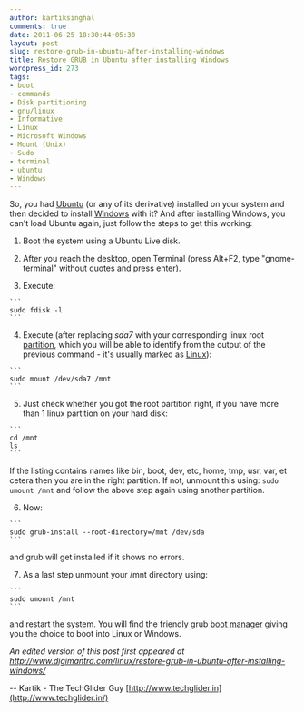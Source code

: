 ```yaml
---
author: kartiksinghal
comments: true
date: 2011-06-25 18:30:44+05:30
layout: post
slug: restore-grub-in-ubuntu-after-installing-windows
title: Restore GRUB in Ubuntu after installing Windows
wordpress_id: 273
tags:
- boot
- commands
- Disk partitioning
- gnu/linux
- Informative
- Linux
- Microsoft Windows
- Mount (Unix)
- Sudo
- terminal
- ubuntu
- Windows
---
```


So, you had [Ubuntu](http://www.ubuntu.com/) (or any of its derivative) installed on your system and then decided to install [Windows](http://en.wikipedia.org/wiki/Microsoft_Windows) with it? And after installing Windows, you can't load Ubuntu again, just follow the steps to get this working:



	
  1. Boot the system using a Ubuntu Live disk.

	
  2. After you reach the desktop, open Terminal (press Alt+F2, type "gnome-terminal" without quotes and press enter).

	
  3. Execute:

    ```
    sudo fdisk -l
    ```

	
  4. Execute (after replacing _sda7_ with your corresponding linux root [partition](http://en.wikipedia.org/wiki/Disk_partitioning), which you will be able to identify from the output of the previous command - it's usually marked as [Linux](http://en.wikipedia.org/wiki/Linux)):

    ```
    sudo mount /dev/sda7 /mnt
    ```

	
  5. Just check whether you got the root partition right, if you have more than 1 linux partition on your hard disk:

    ```
    cd /mnt
    ls
    ```
  If the listing contains names like bin, boot, dev, etc, home, tmp, usr, var, et cetera then you are in the right partition. If not, unmount this using:
    ```
    sudo umount /mnt
    ```
  and follow the above step again using another partition.

	
  6. Now:

    ```
    sudo grub-install --root-directory=/mnt /dev/sda
    ```
and grub will get installed if it shows no errors.

	
  7. As a last step unmount your /mnt directory using:

    ```
    sudo umount /mnt
    ```
and restart the system. You will find the friendly grub [boot manager](http://en.wikipedia.org/wiki/Booting) giving you the choice to boot into Linux or Windows.


_An edited version of this post first appeared at http://www.digimantra.com/linux/restore-grub-in-ubuntu-after-installing-windows/_




--
Kartik - The TechGlider Guy
[http://www.techglider.in](http://www.techglider.in/)
